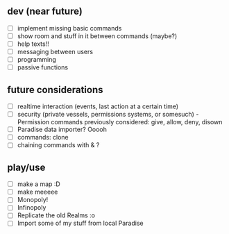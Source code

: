 ## dev (near future)

- [ ] implement missing basic commands
- [ ] show room and stuff in it between commands (maybe?)
- [ ] help texts!!
- [ ] messaging between users
- [ ] programming
- [ ] passive functions

## future considerations

- [ ] realtime interaction (events, last action at a certain time)
- [ ] security (private vessels, permissions systems, or somesuch)
      - Permission commands previously considered: give, allow, deny, disown
- [ ] Paradise data importer? Ooooh
- [ ] commands: clone
- [ ] chaining commands with & ?

## play/use

- [ ] make a map :D
- [ ] make meeeee
- [ ] Monopoly!
- [ ] Infinopoly
- [ ] Replicate the old Realms :o
- [ ] Import some of my stuff from local Paradise
